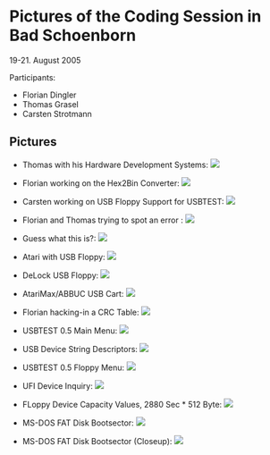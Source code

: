 # Pictures of the Coding Session in Bad Schoenborn  
  
19-21. August 2005  
  
Participants:  
- Florian Dingler  
- Thomas Grasel  
- Carsten Strotmann  
  
  
## Pictures  
  
- Thomas with his Hardware Development Systems:  ![](attachments/Thomas1.jpeg)  
  
- Florian working on the Hex2Bin Converter:  ![](attachments/Florian1.jpeg)  
  
- Carsten working on USB Floppy Support for USBTEST:  ![](attachments/Carsten1.jpeg)  
  
- Florian and Thomas trying to spot an error :  ![](attachments/ThomasAndFlorian.jpeg)  
  
- Guess what this is?:  ![](attachments/SIO2USB.jpeg)  
  
- Atari with USB Floppy:  ![](attachments/Atari_USB_Floppy1.jpeg)  
  
- DeLock USB Floppy:  ![](attachments/USB_Floppy_Closeup.jpeg)  
  
- AtariMax/ABBUC USB Cart:  ![](attachments/USB_Cart.jpeg)  
  
- Florian hacking-in a CRC Table:  ![](attachments/Florian2.jpeg)  
  
- USBTEST 0.5 Main Menu:  ![](attachments/Version05MainMenu.jpeg)  
  
- USB Device String Descriptors:  ![](attachments/USB_String_Descriptors.jpeg)  
  
- USBTEST 0.5 Floppy Menu:  ![](attachments/Version05FloppyMenu.jpeg)  
  
- UFI Device Inquiry:  ![](attachments/UFI_Device_Inquiry.jpeg)  
  
- FLoppy Device Capacity Values, 2880 Sec * 512 Byte:  ![](attachments/UFI_DriveCapacity.jpeg)  
  
- MS-DOS FAT Disk Bootsector:  ![](attachments/FAT_Disk_Full.jpeg)  
  
- MS-DOS FAT Disk Bootsector (Closeup):  ![](attachments/FAT_Disk_Closeup.jpeg)  
  
  
  
  
  
  
  
  
  
  
  
  
  
  
  
  
